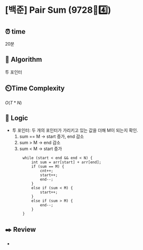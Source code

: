 # [백준] Pair Sum (9728🩶4️⃣)

## ⏰  **time**

20분

## :pushpin: **Algorithm**

투 포인터

## ⏲️**Time Complexity**

$O(T*N)$

## :round_pushpin: **Logic**

- 투 포인터: 두 개의 포인터가 가리키고 있는 값을 더해 M이 되는지 확인.
  1. sum == M -> start 증가, end 감소
  2. sum > M -> end 감소
  3. sum < M -> start 증가
```
		while (start < end && end < N) {
			int sum = arr[start] + arr[end];
			if (sum == M) {
				cnt++;
				start++;
				end--;
			}
			else if (sum < M) {
				start++;
			}
			else if (sum > M) {
				end--;
			}
		}
```
  

## :black_nib: **Review**

- 
